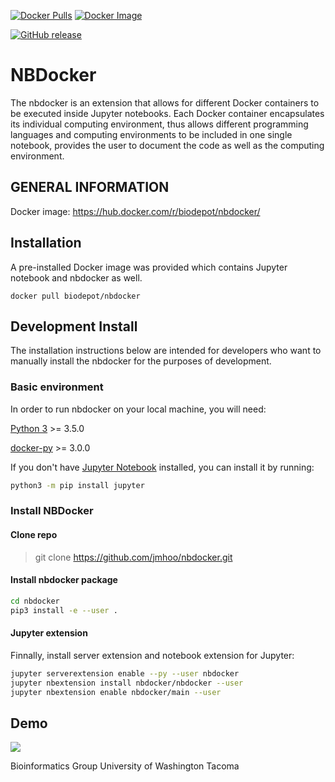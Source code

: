 [![Docker Pulls](https://img.shields.io/docker/pulls/biodepot/nbdocker.svg)](https://microbadger.com/images/biodepot/nbdocker)
[![Docker Image](https://images.microbadger.com/badges/image/biodepot/nbdocker.svg)](https://microbadger.com/images/biodepot/nbdocker)

[![GitHub release](https://img.shields.io/github/release/qubyte/rubidium.svg)](https://github.com/BioDepot/nbdocker/releases/tag/v0.1)


NBDocker
====================


The nbdocker is an extension that allows for different Docker containers to be executed inside Jupyter notebooks. Each Docker container encapsulates its individual computing environment, thus allows different programming languages and computing environments to be included in one single notebook, provides the user to document the code as well as the computing environment.

## GENERAL INFORMATION
Docker image: https://hub.docker.com/r/biodepot/nbdocker/

## Installation
A pre-installed Docker image was provided which contains Jupyter notebook and nbdocker as well.

```shell
docker pull biodepot/nbdocker
```

## Development Install
The installation instructions below are intended for developers who want to manually install the nbdocker for the purposes of development.

### Basic environment
In order to run nbdocker on your local machine, you will need:

[Python 3](https://www.python.org/downloads/) >= 3.5.0

[docker-py](https://github.com/docker/docker-py) >= 3.0.0

If you don't have [Jupyter Notebook](http://jupyter.org/) installed, you can install it by running:
```bash
python3 -m pip install jupyter
```

### Install NBDocker
#### Clone repo
> git clone https://github.com/jmhoo/nbdocker.git

#### Install nbdocker package
```bash
cd nbdocker
pip3 install -e --user .
```

#### Jupyter extension
Finnally, install server extension and notebook extension for Jupyter:

```bash
jupyter serverextension enable --py --user nbdocker
jupyter nbextension install nbdocker/nbdocker --user
jupyter nbextension enable nbdocker/main --user
```

## Demo
![](nbdocker/nbdocker.gif)

Bioinformatics Group University of Washington Tacoma
